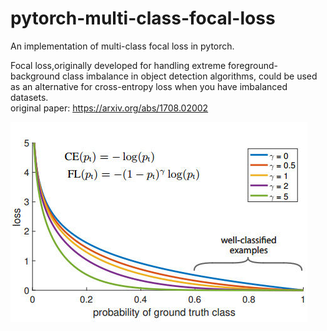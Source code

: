 # pytorch-multi-class-focal-loss

An implementation of multi-class focal loss in pytorch.<br>

Focal loss,originally developed for handling extreme foreground-background class imbalance in object detection algorithms, could be used as an alternative for cross-entropy loss when you have imbalanced datasets.
<br>original paper: https://arxiv.org/abs/1708.02002
<br>

![Equation](images/equation.jpg)


